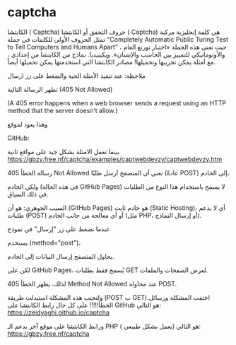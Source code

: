# captcha
الكابتشا ( Captcha)  حروف التحقق أو الكابتشا ( Captcha) هي كلمة إنجليزية مركبة تمثل الحروف الأولى للكلمات في جملة  "Completely Automatic Public Turing Test to Tell Computers and Humans Apart" ،  حيث تعني هذه الجملة «اختبار تورنغ العام والأوتوماتيكي للتمييز بين الحاسب والإنسان».  ويكيبيديا.
نماذج من الكابتشا  من إعدادي ، مع أمثلة يمكن تجريبها وتحميلها!
مصادر الكابتشا التي استخدمتها يمكن تحميلها أيضاً.

ملاحظة: 
عند تنفيذ الأمثلة الحية والضغط على زر ارسال

تظهر الرسالة التالية (405 Not Allowed)


(A 405 error happens when a web browser sends a request using an HTTP method that the server doesn’t allow.)

وهذا يعود لموقع 



GitHub: 

بينما تعمل الامثلة بشكل جيد على مواقع ثانية https://gbzy.free.nf/captcha/examples/captwebdevzy/captwebdevzy.htm

رسالة الخطأ 405 Not Allowed تعني أن المتصفح أرسل طلبًا (عادةً POST) إلى الخادم،

ولكن الخادم (في هذه الحالة GitHub Pages) لا يسمح باستخدام هذا النوع من الطلبات في ذلك السياق.

السبب الجوهري: هو أن (GitHub Pages) هو خادم ثابت (Static Hosting)، أي لا يدعم طلبات (POST) أو أي معالجة من جانب الخادم (مثل PHP، أو إرسال النماذج).

عندما تضغط على زر "إرسال" في نموذج <form> يستخدم (method="post")، 

يحاول المتصفح إرسال البيانات إلى الخادم.

لكن على GitHub Pages، يُسمح فقط بطلبات GET لعرض الصفحات والملفات.

لذلك، يظهر الخطأ 405 Method Not Allowed عند محاولة POST.

ولتجنب هذه المشكلة  استبدلت طريقة (POST ب GET).اختفت المشكلة ورسائل الخطأ!!!!!
على كل حال رابط الكابتشا على GitHub هو التالي:     https://zeidyaghi.github.io/captcha

ورابط الكابتشا على موقع آخر يدعم الـ PHP ( يعمل بشكل طبيعي) هو التالي:   https://gbzy.free.nf/captcha

